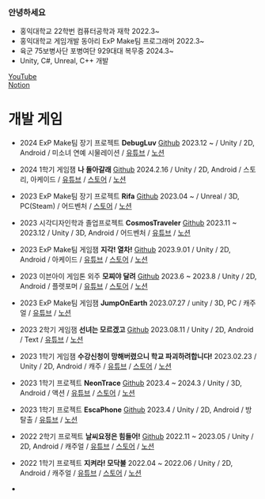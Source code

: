 ### 안녕하세요
- 홍익대학교 22학번 컴퓨터공학과 재학 2022.3~
- 홍익대학교 게임개발 동아리 ExP Make팀 프로그래머 2022.3~
- 육군 75보병사단 포병여단 929대대 복무중 2024.3~
- Unity, C#, Unreal, C++ 개발

[YouTube](https://www.youtube.com/@user-ns4cc8hk7l)
<br/>
[Notion](https://www.notion.so/505fc15cdb9b4f0786cb7693daf20968)

# 개발 게임
- 2024 ExP Make팀 장기 프로젝트 **DebugLuv** [Github](https://github.com/catsnakedog/DebugLuv) 2023.12 ~ / Unity / 2D, Android / 미소녀 연예 시물레이션 / [유튜브]() / [노션](https://www.notion.so/DebugLuv-12d615d57f7442d58501a1105b942a45?pvs=4)
- 2024 1학기 게임잼 **나 돌아갈래** [Github](https://github.com/catsnakedog/GameJam0216/tree/main) 2024.2.16 / Unity / 2D, Android / 스토리, 아케이드 / [유튜브](https://www.youtube.com/watch?v=dy1SeitWzCk) / [스토어](https://play.google.com/store/apps/details?id=com.ExP.Iwannacomeback&hl=ko-KR) / [노션](https://www.notion.so/a55cf6220d1a4ef8a0514ae22f15eb86?pvs=4)
- 2023 ExP Make팀 장기 프로젝트 **Rifa** [Github](https://github.com/hans4809/Rifa) 2023.04 ~ / Unreal / 3D, PC(Steam) / 어드벤처 / [스토어](https://store.steampowered.com/app/2687260/RIFA_Demo/) / [노션](https://github.com/hans4809/Rifa)
- 2023 시각디자인학과 졸업프로젝트 **CosmosTraveler** [Github](https://github.com/coolming0/CosmosTraveler) 2023.11 ~ 2023.12 / Unity / 3D, Android / 어드벤처 / [유튜브](https://www.youtube.com/watch?v=OJ3NeB2xKdc) / [노션](https://www.notion.so/CosmosTraveler-3894f76a7587489798061d7ec6ef5c55?pvs=4)
- 2023 ExP Make팀 게임잼 **지각! 열차!** [Github](https://github.com/hans4809/Emergency) 2023.9.01 / Unity / 2D, Android / 아케이드 / [유튜브](https://www.youtube.com/watch?v=7SSOvyxw32U) / [스토어](https://play.google.com/store/apps/details?id=com.Emergency.ExP&hl=ko-KR) / [노션](https://www.notion.so/412f0afd6c1743a4b15246614abd6396?pvs=4)
- 2023 이븐아이 게임톤 외주 **모찌야 달려** [Github](https://github.com/catsnakedog/NemoWorld) 2023.6 ~ 2023.8 / Unity / 2D, Android / 플렛포머 / [유튜브](https://www.youtube.com/watch?v=s9752iEw_gU) / [스토어](https://play.google.com/store/apps/details?id=com.nemoCompany.nemoWorld&hl=ko-KR) / [노션](https://www.notion.so/3a3bb3d7dbf8436cb7a74d357bdf9895?pvs=4)
- 2023 ExP Make팀 게임잼 **JumpOnEarth** 2023.07.27 / unity / 3D, PC / 캐주얼 / [유튜브](https://www.youtube.com/watch?v=dxwFDN74OLc) / [노션](https://www.notion.so/JumpOnEarth-16b0e2d952394cedb277a5fe59b7b6dc?pvs=4)
- 2023 2학기 게임잼 **선녀는 모르겠고** [Github](https://github.com/catsnakedog/CardGame) 2023.08.11 / Unity / 2D, Android / Text / [유튜브](https://www.youtube.com/watch?v=yAIIxIxMzfg) / [노션](https://www.notion.so/79d535e8f2eb4ae8880cc73c97cca6ec?pvs=4)
- 2023 1학기 게임잼 **수강신청이 망해버렸으니 학교 파괴하려합니다!** 2023.02.23 / Unity / 2D, Android / 캐주 / [유튜브](https://www.youtube.com/watch?v=EYoF5SxIr3I) / [스토어](https://play.google.com/store/apps/details?id=com.ExPStudio.HongDaeBreaker&hl=ko-KR) / [노션](https://www.notion.so/055c4c324c6249c380a5fe53ba052693?pvs=4)
- 2023 1학기 프로젝트 **NeonTrace** [Github](https://github.com/catsnakedog/NeonTraces) 2023.4 ~ 2024.3 / Unity / 3D, Android / 액션 / [유튜브](https://www.youtube.com/watch?v=l5JxMAS_KB4) / [스토어](https://github.com/catsnakedog/NeonTraces) / [노션](https://www.notion.so/NeonTrace-cbe9a5fd78644967a5b4d990b7879031?pvs=4)
- 2023 1학기 프로젝트 **EscaPhone** [Github](https://github.com/catsnakedog/Escaphone) 2023.4 / Unity / 2D, Android / 방탈출 / [유튜브](https://www.youtube.com/watch?v=1bWeyLwxLv8) / [노션](https://www.notion.so/EscaPhone-81f4a62105b04b02ba3f3c7678ef11a7?pvs=4)
- 2022 2학기 프로젝트 **날씨요정은 힘들어!** [Github](https://github.com/catsnakedog/weatherGrow) 2022.11 ~ 2023.05 / Unity / 2D, Android / 캐주얼 / [유튜브](https://www.youtube.com/watch?v=gqcCdwJ68tw) / [스토어](https://play.google.com/store/apps/details?id=com.ExP.WeatherFairy&hl=ko-KR) / [노션](https://www.notion.so/8d27f41bdb974ac39b69af93cde116bb?pvs=4)
- 2022 1학기 프로젝트 **지켜라! 모닥불** 2022.04 ~ 2022.06 / Unity / 2D, Android / 캐주얼 / [유튜브](https://www.youtube.com/watch?v=bafwo-bdiGA) / [스토어](https://play.google.com/store/apps/details?id=com.ExpStudio.defensefire&hl=ko-KR) / [노션](https://www.notion.so/69d0907909e54b148a8f6529859ed587?pvs=4)

- 


<!--
**catsnakedog/catsnakedog** is a ✨ _special_ ✨ repository because its `README.md` (this file) appears on your GitHub profile.

Here are some ideas to get you started:

- 🔭 I’m currently working on ...
- 🌱 I’m currently learning ...
- 👯 I’m looking to collaborate on ...
- 🤔 I’m looking for help with ...
- 💬 Ask me about ...
- 📫 How to reach me: ...
- 😄 Pronouns: ...
- ⚡ Fun fact: ...
-->
